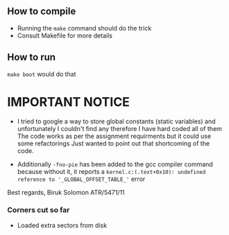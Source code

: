 ## How to compile
- Running the `make` command should do the trick
- Consult Makefile for more details
## How to run
`make boot` would do that
# IMPORTANT NOTICE
- I tried to google a way to store global constants (static variables) and unfortunately
I couldn't find any therefore I have hard coded all of them
The code works as per the assignment requirments but it could use some refactorings
Just wanted to point out that shortcoming of the code.

- Additionally `-fno-pie` has been added to the gcc compiler command because without it, it reports a `kernel.c:(.text+0x10): undefined reference to '_GLOBAL_OFFSET_TABLE_'` error

Best regards,
Biruk Solomon
ATR/5471/11

### Corners cut so far
- Loaded extra sectors from disk